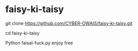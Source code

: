 # faisy-ki-taisy
git clone https://github.com/CYBER-OWAIS/faisy-ki-taisy.git

cd faisy-ki-taisy

Python faisal-fuck.py
enjoy free
